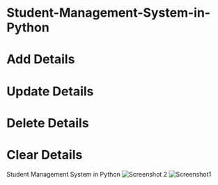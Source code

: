 # Student-Management-System-in-Python

# Add Details
# Update Details
# Delete Details
# Clear Details


Student Management System in Python
![Screenshot 2](https://user-images.githubusercontent.com/88297426/147822848-5d5d98f0-ea95-479b-8313-0d124632ae2d.png)
![Screenshot1](https://user-images.githubusercontent.com/88297426/147822849-f8e30302-ad32-4536-81e6-fa21b8adae0b.png)
